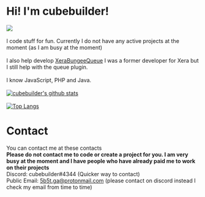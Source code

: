 # Hi! I'm cubebuilder!
![](https://komarev.com/ghpvc/?username=your-github-username)
<br>
<br>
I code stuff for fun. Currently I do not have any active projects at the moment (as I am busy at the moment)
<br>
<br>
I also help develop <a href="https://github.com/xeraplugins/xerabungeequeue/">XeraBungeeQueue</a> I was a former developer for Xera but I still help with the queue plugin.
<br>
<br>
I know JavaScript, PHP and Java.
<br>
<br>
[![cubebuilder's github stats](https://github-readme-stats.vercel.app/api?username=cube-builder)](https://github.com/anuraghazra/github-readme-stats)
<br>
<br>
[![Top Langs](https://github-readme-stats.vercel.app/api/top-langs/?username=cube-builder&layout=compact)](https://github.com/anuraghazra/github-readme-stats)
<br>
# Contact
You can contact me at these contacts
<br>
**Please do not contact me to code or create a project for you. I am very busy at the moment and I have people who have already paid me to work on their projects**
<br>
Discord: cubebuilder#4344 (Quicker way to contact)
<br>
Public Email: 5b5t.ga@protonmail.com (please contact on discord instead I check my email from time to time)
<br>
